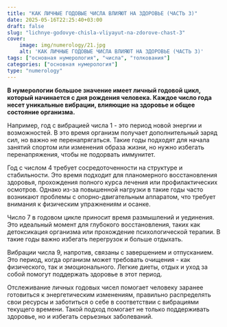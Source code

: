 ```yaml
---
title: "КАК ЛИЧНЫЕ ГОДОВЫЕ ЧИСЛА ВЛИЯЮТ НА ЗДОРОВЬЕ (ЧАСТЬ 3)"
date: 2025-05-16T22:25:40+03:00
draft: false
slug: "lichnye-godovye-chisla-vliyayut-na-zdorove-chast-3"
cover:
    image: img/numerology/21.jpg
    alt: 'КАК ЛИЧНЫЕ ГОДОВЫЕ ЧИСЛА ВЛИЯЮТ НА ЗДОРОВЬЕ (ЧАСТЬ 3)'
tags: ["основная нумерология", "числа", "толкования"]
categories: ["основная нумерология"]
type: "numerology"
---
```



**В нумерологии большое значение имеет личный годовой цикл, который начинается с дня рождения человека. Каждое число года несет уникальные вибрации, влияющие на здоровье и общее состояние организма.**

Например, год с вибрацией числа 1 - это период новой энергии и возможностей. В это время организм получает дополнительный заряд сил, но важно не перенапрягаться. Такие годы подходят для начала занятий спортом или изменения образа жизни, но нужно избегать перенапряжения, чтобы не подорвать иммунитет.

Год с числом 4 требует сосредоточенности на структуре и стабильности. Это время подходит для планомерного восстановления здоровья, прохождения полного курса лечения или профилактических осмотров. Однако из-за повышенной нагрузки в такие годы часто возникают проблемы с опорно-двигательным аппаратом, что требует внимания к физическим упражнениям и осанке.

Число 7 в годовом цикле приносит время размышлений и уединения. Это идеальный момент для глубокого восстановления, таких как детоксикация организма или прохождение психологической терапии. В такие годы важно избегать перегрузок и больше отдыхать.

Вибрации числа 9, напротив, связаны с завершением и отпусканием. Это период, когда организм может требовать очищения - как физического, так и эмоционального. Легкие диеты, отдых и уход за собой помогут поддержать здоровье в этот период.

Отслеживание личных годовых чисел помогает человеку заранее готовиться к энергетическим изменениям, правильно распределять свои ресурсы и заботиться о себе в соответствии с вибрациями текущего времени. Такой подход помогает не только поддерживать здоровье, но и избегать серьезных заболеваний.
